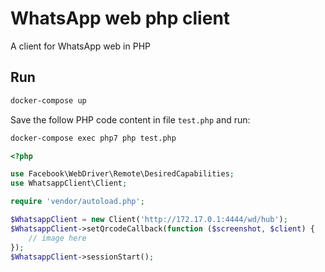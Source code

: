# WhatsApp web php client

A client for WhatsApp web in PHP

## Run

```bash
docker-compose up
```

Save the follow PHP code content in file `test.php` and run:

```bash
docker-compose exec php7 php test.php
```

```php
<?php

use Facebook\WebDriver\Remote\DesiredCapabilities;
use WhatsappClient\Client;

require 'vendor/autoload.php';

$WhatsappClient = new Client('http://172.17.0.1:4444/wd/hub');
$WhatsappClient->setQrcodeCallback(function ($screenshot, $client) {
    // image here
});
$WhatsappClient->sessionStart();
```
